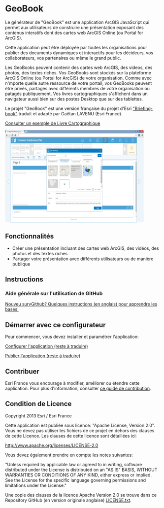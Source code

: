 # GeoBook

Le générateur de "GeoBook" est une application ArcGIS JavaScript qui permet aux utilisateurs de construire une présentation exposant des contenus interatifs dont des cartes web ArcGIS Online (ou Portal for ArcGIS).

Cette application peut être déployée par toutes les organisations pour publier des documents dynamiques et interactifs pour les décideurs, vos collaborateurs, vos partenaires ou même le grand public. 

Les GeoBooks peuvent contenir des cartes web ArcGIS, des videos, des photos, des textes riches. Vos GeoBooks sont stockés sur la plateforme ArcGIS Online (ou Portal for ArcGIS) de votre organisation. Comme avec n'mporte quelle autre ressource de votre portail, vos GeoBooks peuvent être privés, partagés avec différents membres de votre organisation ou patagés publiquement. Vos livres cartographiques s'affichent dans un navigateur aussi bien sur des postes Desktop que sur des tablettes.

Le projet "GeoBook" est une version française du projet d'Esri ["Briefing-book"](https://github.com/Esri/briefing-book) traduit et adapté par Gaëtan LAVENU (Esri France).


[Consulter un exemple de Livre Cartographique](http://195.154.180.110/GeoBook/default.htm)

[![Image de l'application Livre Cartographique](briefing-book.png "Livre Cartographique")](http://195.154.180.110/GeoBook/default.htm)

## Fonctionnalités

* Créer une présentation incluant des cartes web ArcGIS, des vidéos, des photos et des textes riches
* Partager votre présentation avec différents utilisateurs ou de manière publique 

## Instructions

### Aide générale sur l'utilisation de GitHub
[Nouveu survGithub? Quelques instructions (en anglais) pour apprendre les bases:](http://htmlpreview.github.com/?https://github.com/Esri/esri.github.com/blob/master/help/esri-getting-to-know-github.html)

## Démarrer avec ce configurateur

Pour commencer, vous devez installer et paramétrer l'application:

[Configurer l'application (reste à traduire)](http://solutions.arcgis.com/local-government/help/briefing-book/get-started/configure-application/)

[Publier l'application (reste à traduire)](http://solutions.arcgis.com/local-government/help/briefing-book/get-started/publish-application/)


## Contribuer

Esri France vous encourage à modifier, améliorer ou étendre cette application. Pour plus d'information, 
consulter [ce guide de contribution](https://github.com/esrifrance/Contribuer).

## Condition de Licence

Copyright 2013 Esri / Esri France

Cette application est publiée sous licence: "Apache License, Version 2.0".
Vous ne devez pas utiliser les fichiers de ce projet en dehors des clauses de cette Licence.
Les clauses de cette licence sont détaillées ici:

   http://www.apache.org/licenses/LICENSE-2.0

Vous devez également prendre en compte les notes suivantes:

"Unless required by applicable law or agreed to in writing, software
distributed under the License is distributed on an "AS IS" BASIS,
WITHOUT WARRANTIES OR CONDITIONS OF ANY KIND, either express or implied.
See the License for the specific language governing permissions and
limitations under the License."

Une copie des clauses de la licence Apache Version 2.0 se trouve dans ce Repository GitHub (en version originale anglaise)
[LICENSE.txt](LICENSE.txt).

